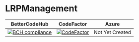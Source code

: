 # LRPManagement

| BetterCodeHub                                                                                                                  | CodeFactor                                                                                                                                                          | Azure                                                                                                                                                                                                         |
| ------------------------------------------------------------------------------------------------------------------------------ | ------------------------------------------------------------------------------------------------------------------------------------------------------------------- | ------------------------------------------------------------------------------------------------------------------------------------------------------------------------------------------------------------- |
| [![BCH compliance](https://bettercodehub.com/edge/badge/dscurrey/LRPManagement?branch=master)](https://bettercodehub.com/) | [![CodeFactor](https://www.codefactor.io/repository/github/dscurrey/lrpmanagement/badge)](https://www.codefactor.io/repository/github/dscurrey/lrpmanagement) | Not Yet Created |
